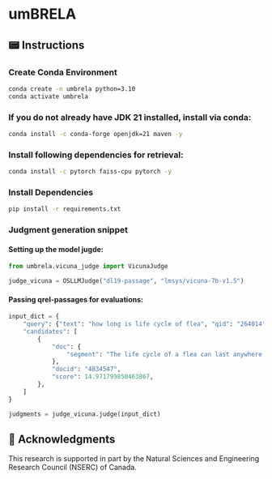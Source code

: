 # umBRELA

## 📟 Instructions

### Create Conda Environment

```bash
conda create -n umbrela python=3.10
conda activate umbrela
```

### If you do not already have JDK 21 installed, install via conda:
```bash
conda install -c conda-forge openjdk=21 maven -y
```

### Install following dependencies for retrieval:
```bash
conda install -c pytorch faiss-cpu pytorch -y
```

### Install Dependencies
```bash
pip install -r requirements.txt
```

### Judgment generation snippet

#### Setting up the model jugde:
```python
from umbrela.vicuna_judge import VicunaJudge

judge_vicuna = OSLLMJudge("dl19-passage", "lmsys/vicuna-7b-v1.5")
```

#### Passing qrel-passages for evaluations:
```python
input_dict = {
    "query": {"text": "how long is life cycle of flea", "qid": "264014"},
    "candidates": [
        {
            "doc": {
                "segment": "The life cycle of a flea can last anywhere from 20 days to an entire year. It depends on how long the flea remains in the dormant stage (eggs, larvae, pupa). Outside influences, such as weather, affect the flea cycle. A female flea can lay around 20 to 25 eggs in one day."
            },
            "docid": "4834547",
            "score": 14.971799850463867,
        },
    ]
}

judgments = judge_vicuna.judge(input_dict)
```


## 🙏 Acknowledgments

This research is supported in part by the Natural Sciences and Engineering Research Council (NSERC) of Canada.